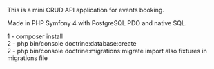 This is a mini CRUD API application for events booking.

Made in PHP Symfony 4 with PostgreSQL PDO and native SQL.

1 - composer install <br>
2 - php bin/console doctrine:database:create <br>
2 - php bin/console doctrine:migrations:migrate import also fixtures in migrations file
